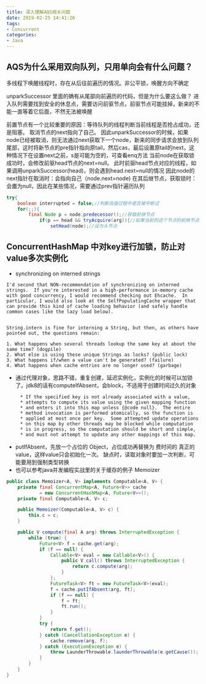 ```yaml
---
title: 深入理解AQS相关问题
date: 2019-02-25 14:41:26
tags:
- Concurrent
categories:
- Java
---
```


## AQS为什么采用双向队列，只用单向会有什么问题？

多线程下唤醒线程时，存在从后往前遍历的情况。非公平锁，唤醒方向不确定

unparkSuccessor 里面的确有从尾部向前遍历的代码，但是为什么要这么做？
进入队列需要找到安全的休息点，需要访问前驱节点，前驱节点可能挂掉，新来的不能一直等着它后面，不然无法被唤醒

前置节点有一个比较重要的原因：等待队列的线程判断当前线程是否抢占成功，还是阻塞。
取消节点的next指向了自己。
因此unparkSuccessor的时候，如果node已经被取消，则无法通过next获取下一个node，新来的同步请求会放到队列尾部，这时将新节点的pre指针指向原tail，然后cas，最后设置原tail的next，这种情况下在设置next之前，s是可能为空的，可查看enq方法
当前node在获取锁成功时，会修改前驱head节点的next=null。
此时前驱head节点对应的线程，如果调用unparkSuccessor(head)，则会遇到head.next=null的情况
因此node的next指针在取消时：会指向自己（node.next=node) 在其后继节点，获取锁时：会置为null，因此在某些情况，需要通过prev指针遍历队列

```java
try{
    boolean interrupted = false;//判断自旋过程中是否被中断过
    for(;;){
        final Node p = node.predecessor();//获取前继节点
            if(p == head && tryAcquire(arg)){//如果当前的这个节点的前继节点是头节点就去尝试获取了同步状态
                setHead(node);//设为头节点
```

## ConcurrentHashMap 中对key进行加锁，防止对value多次实例化

- synchronizing on interned strings

```
I'd second that NON-recommendation of synchronizing on interned strings.  If you're interested in a high-performance in-memory cache with good concurrency, I would recommend checking out Ehcache.  In particular, I would also look at the SelfPopulatingCache wrapper that can provide this kind of cache loading behavior (and safely handle common cases like the lazy load below).


String.intern is fine for interning a String, but then, as others have pointed out, the questions remain:

1. What happens when several threads lookup the same key at about the same time? (dogpile)
2. What else is using these unique Strings as locks? (public lock)
3. What happens if/when a value can't be generated? (failure)
4. What happens when cache entries are no longer used? (garbage)

```

- 通过代理对象，思路不错，重复创建，延迟实例化，实例化的时候可以加锁了。jdk8的话有computeIfAbsent，会block，不适用于创建时间过久的对象
  
```
     * If the specified key is not already associated with a value,
     * attempts to compute its value using the given mapping function
     * and enters it into this map unless {@code null}.  The entire
     * method invocation is performed atomically, so the function is
     * applied at most once per key.  Some attempted update operations
     * on this map by other threads may be blocked while computation
     * is in progress, so the computation should be short and simple,
     * and must not attempt to update any other mappings of this map.
```

- putIfAbsent，先放一个占位的 Object，占位成功再替换为 费时间的 真正的value，这样value只会初始化一次。 缺点时，读取对象时要加一次判断，可能要用到强制类型转换
- 也可以参考java并发编程实战里的关于缓存的例子 Memoizer

```java
public class Memoizer<A, V> implements Computable<A, V> {
    private final ConcurrentMap<A, Future<V>> cache
            = new ConcurrentHashMap<A, Future<V>>();
    private final Computable<A, V> c;

    public Memoizer(Computable<A, V> c) {
        this.c = c;
    }

    public V compute(final A arg) throws InterruptedException {
        while (true) {
            Future<V> f = cache.get(arg);
            if (f == null) {
                Callable<V> eval = new Callable<V>() {
                    public V call() throws InterruptedException {
                        return c.compute(arg);
                    }
                };
                FutureTask<V> ft = new FutureTask<V>(eval);
                f = cache.putIfAbsent(arg, ft);
                if (f == null) {
                    f = ft;
                    ft.run();
                }
            }
            try {
                return f.get();
            } catch (CancellationException e) {
                cache.remove(arg, f);
            } catch (ExecutionException e) {
                throw LaunderThrowable.launderThrowable(e.getCause());
            }
        }
    }
}
```